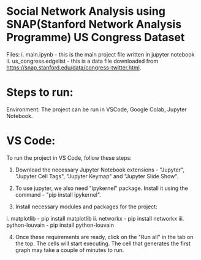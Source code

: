 # Social Network Analysis using SNAP(Stanford Network Analysis Programme) US Congress Dataset

Files: 
i. main.ipynb - this is the main project file written in jupyter notebook
ii. us_congress.edgelist - this is a data file downloaded from https://snap.stanford.edu/data/congress-twitter.html.

# Steps to run:

Environment: The project can be run in VSCode, Google Colab, Jupyter Notebook.

# VS Code:

To run the project in VS Code, follow these steps:

1. Download the necessary Jupyter Notebook extensions - "Jupyter", "Jupyter Cell Tags", "Jupyter Keymap" and "Jupyter Slide Show".

2. To use jupyter, we also need "ipykernel" package. Install it using the command - "pip install ipykernel".

3. Install necessary modules and packages for the project: 

i. matplotlib - pip install matplotlib
ii. networkx - pip install networkx
iii. python-louvain - pip install python-louvain

4. Once these requirements are ready, click on the "Run all" in the tab on the top. The cells will start executing. The cell that generates the first graph may take a couple of minutes to run.
